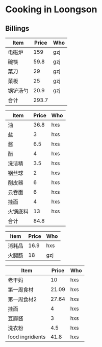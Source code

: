 # Cooking in Loongson
## Billings

| Item   | Price    | Who  |
| ---- | ----- | ---- |
| 电磁炉  | 159   | gzj  |
| 碗筷   | 59.8  | gzj  |
| 菜刀   | 29    | gzj  |
| 菜板   | 25    | gzj  |
| 锅铲汤勺 | 20.9  | gzj  |
| 合计   | 293.7 |      |

| Item   | Price   | Who  |
| ---- | ---- | ---- |
| 油    | 36.8 | hxs  |
| 盐    | 3    | hxs  |
| 酱    | 6.5  | hxs  |
| 醋    | 4    | hxs  |
| 洗洁精  | 3.5  | hxs  |
| 钢丝球  | 2    | hxs  |
| 削皮器  | 6    | hxs  |
| 云吞面  | 6    | hxs  |
| 挂面   | 4    | hxs  |
| 火锅底料 | 13   | hxs  |
| 合计   | 84.8 |      |


| Item   | Price   | Who  |
| ---- | ---- | ---- |
|  消耗品| 16.9| hxs|     
|火腿肠| 18| gzj|



| Item   | Price   | Who  |
| ---- | ---- | ---- |
| 老干妈   | 10    | hxs  |
| 第一周食材 | 21.09  | hxs  |
| 第一周食材2 | 27.64  | hxs  |
| 挂面    | 4     | hxs  |
| 豆瓣酱   | 3     | hxs  |
| 洗衣粉   | 4.5   | hxs  |
| food ingridients| 41.8| hxs|

